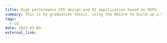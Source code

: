 ```yaml
---
title: High performance CPU design and AI appilication based on MIPS
summary: This is my graduation thesis, using the NECore to build up a SoC with a CNN accelerator.
tags:
  - CS
date: 2023-01-04
external_link: 
---
```

